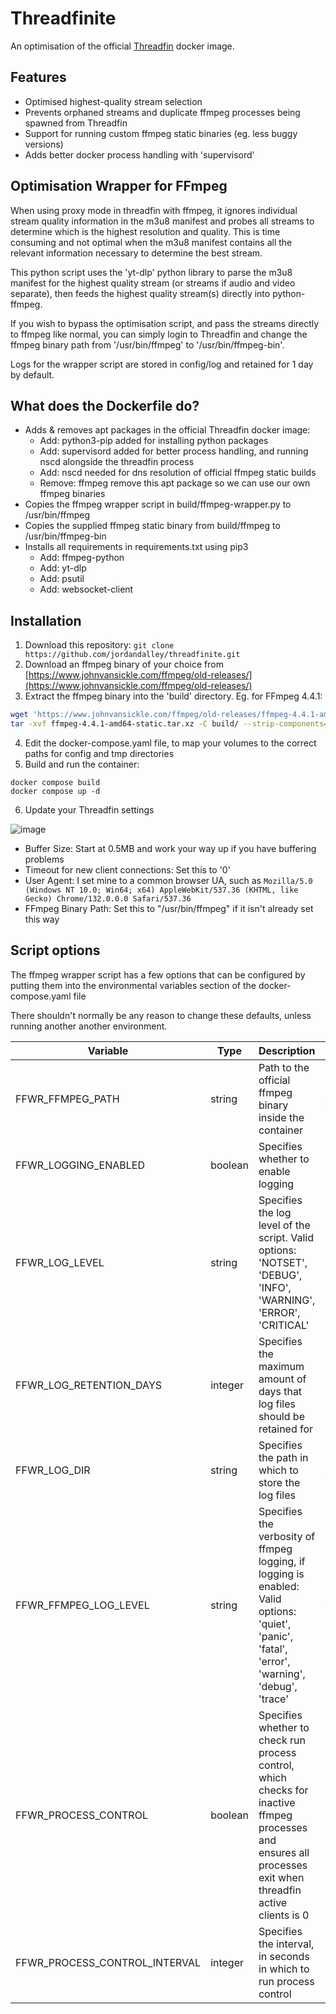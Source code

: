 # Threadfinite
An optimisation of the official [Threadfin](https://github.com/Threadfin/Threadfin) docker image.

## Features

- Optimised highest-quality stream selection
- Prevents orphaned streams and duplicate ffmpeg processes being spawned from Threadfin
- Support for running custom ffmpeg static binaries (eg. less buggy versions)
- Adds better docker process handling with 'supervisord'

## Optimisation Wrapper for FFmpeg

When using proxy mode in threadfin with ffmpeg, it ignores individual stream quality information in the m3u8 manifest and probes all streams to determine which is the highest resolution and quality. This is time consuming and not optimal when the m3u8 manifest contains all the relevant information necessary to determine the best stream.

This python script uses the 'yt-dlp' python library to parse the m3u8 manifest for the highest quality stream (or streams if audio and video separate), then feeds the highest quality stream(s) directly into python-ffmpeg.

If you wish to bypass the optimisation script, and pass the streams directly to ffmpeg like normal, you can simply login to Threadfin and change the ffmpeg binary path from '/usr/bin/ffmpeg' to '/usr/bin/ffmpeg-bin'.

Logs for the wrapper script are stored in config/log and retained for 1 day by default.

## What does the Dockerfile do?

- Adds & removes apt packages in the official Threadfin docker image:
  - Add: python3-pip added for installing python packages
  - Add: supervisord added for better process handling, and running nscd alongside the threadfin process
  - Add: nscd needed for dns resolution of official ffmpeg static builds
  - Remove: ffmpeg remove this apt package so we can use our own ffmpeg binaries
- Copies the ffmpeg wrapper script in build/ffmpeg-wrapper.py to /usr/bin/ffmpeg
- Copies the supplied ffmpeg static binary from build/ffmpeg to /usr/bin/ffmpeg-bin
- Installs all requirements in requirements.txt using pip3
  - Add: ffmpeg-python
  - Add: yt-dlp
  - Add: psutil
  - Add: websocket-client

## Installation

1. Download this repository: ```git clone https://github.com/jordandalley/threadfinite.git```
3. Download an ffmpeg binary of your choice from [https://www.johnvansickle.com/ffmpeg/old-releases/](https://www.johnvansickle.com/ffmpeg/old-releases/)
4. Extract the ffmpeg binary into the 'build' directory. Eg. for FFmpeg 4.4.1:
```bash
wget 'https://www.johnvansickle.com/ffmpeg/old-releases/ffmpeg-4.4.1-amd64-static.tar.xz'
tar -xvf ffmpeg-4.4.1-amd64-static.tar.xz -C build/ --strip-components=1 --wildcards '*/ffmpeg'
```
4. Edit the docker-compose.yaml file, to map your volumes to the correct paths for config and tmp directories
5. Build and run the container:
```
docker compose build
docker compose up -d
```
6. Update your Threadfin settings

![image](https://github.com/user-attachments/assets/a14bb329-31e0-4b06-b553-b093141640c2)

  - Buffer Size: Start at 0.5MB and work your way up if you have buffering problems
  - Timeout for new client connections: Set this to '0'
  - User Agent: I set mine to a common browser UA, such as ```Mozilla/5.0 (Windows NT 10.0; Win64; x64) AppleWebKit/537.36 (KHTML, like Gecko) Chrome/132.0.0.0 Safari/537.36```
  - FFmpeg Binary Path: Set this to "/usr/bin/ffmpeg" if it isn't already set this way

## Script options

The ffmpeg wrapper script has a few options that can be configured by putting them into the environmental variables section of the docker-compose.yaml file

There shouldn't normally be any reason to change these defaults, unless running another another environment.

| Variable | Type | Description | Default |
| --- | --- | --- | --- | 
| FFWR_FFMPEG_PATH | string | Path to the official ffmpeg binary inside the container | /usr/bin/ffmpeg-bin |
| FFWR_LOGGING_ENABLED | boolean | Specifies whether to enable logging | True |
| FFWR_LOG_LEVEL | string | Specifies the log level of the script. Valid options: 'NOTSET', 'DEBUG', 'INFO', 'WARNING', 'ERROR', 'CRITICAL' | INFO |
| FFWR_LOG_RETENTION_DAYS | integer | Specifies the maximum amount of days that log files should be retained for | 1 |
| FFWR_LOG_DIR | string | Specifies the path in which to store the log files | /home/threadfin/conf/log |
| FFWR_FFMPEG_LOG_LEVEL | string | Specifies the verbosity of ffmpeg logging, if logging is enabled: Valid options: 'quiet', 'panic', 'fatal', 'error', 'warning', 'debug', 'trace' | verbose |
| FFWR_PROCESS_CONTROL | boolean | Specifies whether to check run process control, which checks for inactive ffmpeg processes and ensures all processes exit when threadfin active clients is 0 | True |
| FFWR_PROCESS_CONTROL_INTERVAL | integer | Specifies the interval, in seconds in which to run process control | 60 |
